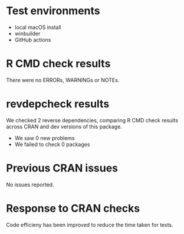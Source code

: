 # Test environments

 * local macOS install
 * winbuilder
 * GitHub actions

# R CMD check results

There were no ERRORs, WARNINGs or NOTEs.

# revdepcheck results

We checked 2 reverse dependencies, comparing R CMD check results across CRAN and dev versions of this package.

 * We saw 0 new problems
 * We failed to check 0 packages

# Previous CRAN issues

No issues reported.

# Response to CRAN checks

Code efficieny has been improved to reduce the time taken for tests.
